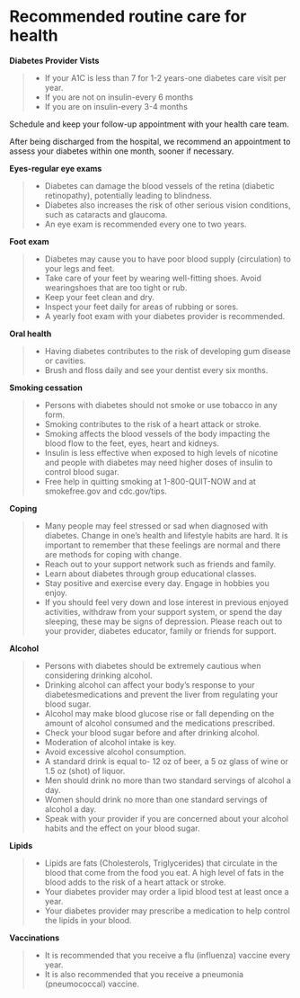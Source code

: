 # Recommended routine care for health

**Diabetes Provider Vists**

> - If your A1C is less than 7 for 1-2 years-one diabetes care visit per year.
> - If you are not on insulin-every 6 months
> - If you are on insulin-every 3-4 months

Schedule and keep your follow-up appointment with your health care team.

After being discharged from the hospital, we recommend an appointment to
assess your diabetes within one month, sooner if necessary.

**Eyes-regular eye exams**

> - Diabetes can damage the blood vessels of the retina (diabetic retinopathy), potentially leading to blindness.
> - Diabetes also increases the risk of other serious vision conditions, such as cataracts and glaucoma.
> - An eye exam is recommended every one to two years.

**Foot exam**

> - Diabetes may cause you to have poor blood supply (circulation) to your legs and feet.
> - Take care of your feet by wearing well-fitting shoes. Avoid wearingshoes that are too tight or rub.
> - Keep your feet clean and dry.
> - Inspect your feet daily for areas of rubbing or sores.
> - A yearly foot exam with your diabetes provider is recommended.

**Oral health**

> - Having diabetes contributes to the risk of developing gum disease or cavities.
> - Brush and floss daily and see your dentist every six months.

**Smoking cessation**

> - Persons with diabetes should not smoke or use tobacco in any form.
> - Smoking contributes to the risk of a heart attack or stroke.
> - Smoking affects the blood vessels of the body impacting the blood flow to the feet, eyes, heart and kidneys.
> - Insulin is less effective when exposed to high levels of nicotine and people with diabetes may need higher doses of insulin to control blood sugar.
> - Free help in quitting smoking at 1-800-QUIT-NOW and at smokefree.gov and cdc.gov/tips.

**Coping**

> - Many people may feel stressed or sad when diagnosed with diabetes. Change in one’s health and lifestyle habits are hard. It is important to remember that these feelings are normal and there are methods for coping with change.
> - Reach out to your support network such as friends and family.
> - Learn about diabetes through group educational classes.
> - Stay positive and exercise every day. Engage in hobbies you enjoy.
> - If you should feel very down and lose interest in previous enjoyed activities, withdraw from your support system, or spend the day sleeping, these may be signs of depression. Please reach out to your provider, diabetes educator, family or friends for support.

**Alcohol**

> - Persons with diabetes should be extremely cautious when considering drinking alcohol.
> - Drinking alcohol can affect your body’s response to your diabetesmedications and prevent the liver from regulating your blood sugar.
> - Alcohol may make blood glucose rise or fall depending on the amount of alcohol consumed and the medications prescribed.
> - Check your blood sugar before and after drinking alcohol.
> - Moderation of alcohol intake is key.
> - Avoid excessive alcohol consumption.
> - A standard drink is equal to- 12 oz of beer, a 5 oz glass of wine or 1.5 oz (shot) of liquor.
> - Men should drink no more than two standard servings of alcohol a day.
> - Women should drink no more than one standard servings of alcohol a day.
> - Speak with your provider if you are concerned about your alcohol habits and the effect on your blood sugar.

**Lipids**

> - Lipids are fats (Cholesterols, Triglycerides) that circulate in the blood that come from the food you eat. A high level of fats in the blood adds to the risk of a heart attack or stroke.
> - Your diabetes provider may order a lipid blood test at least once a year.
> - Your diabetes provider may prescribe a medication to help control the lipids in your blood.

**Vaccinations**

> - It is recommended that you receive a flu (influenza) vaccine every year.
> - It is also recommended that you receive a pneumonia (pneumococcal) vaccine.
